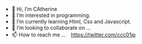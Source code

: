 - 👋 Hi, I’m CAtherine
- 👀 I’m interested in programming. 
- 🌱 I’m currently learning Html, Css and Javascript.
- 💞️ I’m looking to collaborate on ...
- 📫 How to reach me ...　https://twitter.com/ccc01jp

<!---
catherinecristobal/catherinecristobal is a ✨ special ✨ repository because its `README.md` (this file) appears on your GitHub profile.
You can click the Preview link to take a look at your changes.
--->
